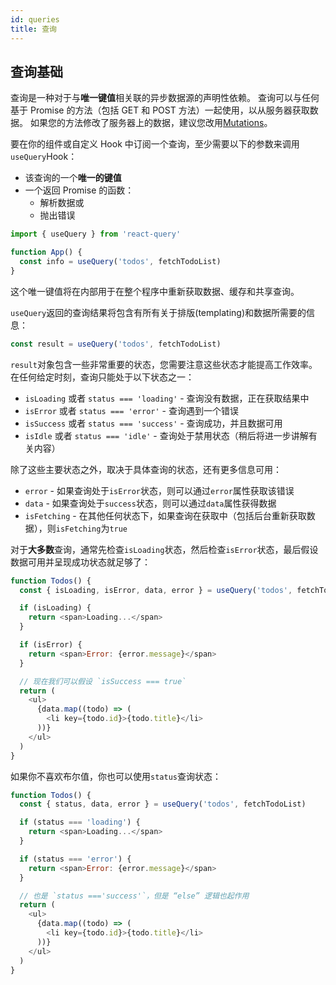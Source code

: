 ```yaml
---
id: queries
title: 查询
---
```


## 查询基础

查询是一种对于与**唯一键值**相关联的异步数据源的声明性依赖。
查询可以与任何基于 Promise 的方法（包括 GET 和 POST 方法）一起使用，以从服务器获取数据。
如果您的方法修改了服务器上的数据，建议您改用[Mutations](https://react-query.tanstack.com/docs/guides/mutations)。

要在你的组件或自定义 Hook 中订阅一个查询，至少需要以下的参数来调用`useQuery`Hook：

- 该查询的一个**唯一的键值**
- 一个返回 Promise 的函数：
  - 解析数据或
  - 抛出错误

```js
import { useQuery } from 'react-query'

function App() {
  const info = useQuery('todos', fetchTodoList)
}
```

这个唯一键值将在内部用于在整个程序中重新获取数据、缓存和共享查询。

`useQuery`返回的查询结果将包含有所有关于排版(templating)和数据所需要的信息：

```js
const result = useQuery('todos', fetchTodoList)
```

`result`对象包含一些非常重要的状态，您需要注意这些状态才能提高工作效率。
在任何给定时刻，查询只能处于以下状态之一：

- `isLoading` 或者 `status === 'loading'` - 查询没有数据，正在获取结果中
- `isError` 或者 `status === 'error'` - 查询遇到一个错误
- `isSuccess` 或者 `status === 'success'` - 查询成功，并且数据可用
- `isIdle` 或者 `status === 'idle'` - 查询处于禁用状态（稍后将进一步讲解有关内容）

除了这些主要状态之外，取决于具体查询的状态，还有更多信息可用：

- `error` - 如果查询处于`isError`状态，则可以通过`error`属性获取该错误
- `data` - 如果查询处于`success`状态，则可以通过`data`属性获得数据
- `isFetching` - 在其他任何状态下，如果查询在获取中（包括后台重新获取数据），则`isFetching`为`true`

对于**大多数**查询，通常先检查`isLoading`状态，然后检查`isError`状态，最后假设数据可用并呈现成功状态就足够了：

```js
function Todos() {
  const { isLoading, isError, data, error } = useQuery('todos', fetchTodoList)

  if (isLoading) {
    return <span>Loading...</span>
  }

  if (isError) {
    return <span>Error: {error.message}</span>
  }

  // 现在我们可以假设 `isSuccess === true`
  return (
    <ul>
      {data.map((todo) => (
        <li key={todo.id}>{todo.title}</li>
      ))}
    </ul>
  )
}
```

如果你不喜欢布尔值，你也可以使用`status`查询状态：

```js
function Todos() {
  const { status, data, error } = useQuery('todos', fetchTodoList)

  if (status === 'loading') {
    return <span>Loading...</span>
  }

  if (status === 'error') {
    return <span>Error: {error.message}</span>
  }

  // 也是 `status ==='success'`，但是 “else” 逻辑也起作用
  return (
    <ul>
      {data.map((todo) => (
        <li key={todo.id}>{todo.title}</li>
      ))}
    </ul>
  )
}
```
